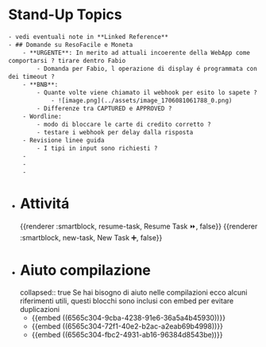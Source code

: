 # Stand-Up Topics
	- vedi eventuali note in **Linked Reference**
	- ## Domande su ResoFacile e Moneta
		- **URGENTE**: In merito ad attuali incoerente della WebApp come comportarsi ? tirare dentro Fabio
			- Domanda per Fabio, l operazione di display é programmata con dei timeout ?
		- **BNB**:
			- Quante volte viene chiamato il webhook per esito lo sapete ?
				- ![image.png](../assets/image_1706081061788_0.png)
			- Differenze tra CAPTURED e APPROVED ?
		- Wordline:
			- modo di bloccare le carte di credito corretto ?
			- testare i webhook per delay dalla risposta
		- Revisione linee guida
			- I tipi in input sono richiesti ?
		-
		-
		-
- # Attivitá
  {{renderer :smartblock, resume-task, Resume Task ⏩️, false}} {{renderer :smartblock, new-task, New Task ➕, false}}
- # Aiuto compilazione
  collapsed:: true
  Se hai bisogno di aiuto nelle compilazioni ecco alcuni riferimenti utili, questi blocchi sono inclusi con embed per evitare duplicazioni
	- {{embed ((6565c304-9cba-4238-91e6-36a5a4b45930))}}
	- {{embed ((6565c304-72f1-40e2-b2ac-a2eab69b4998))}}
	- {{embed ((6565c304-fbc2-4931-ab16-96384d8543be))}}